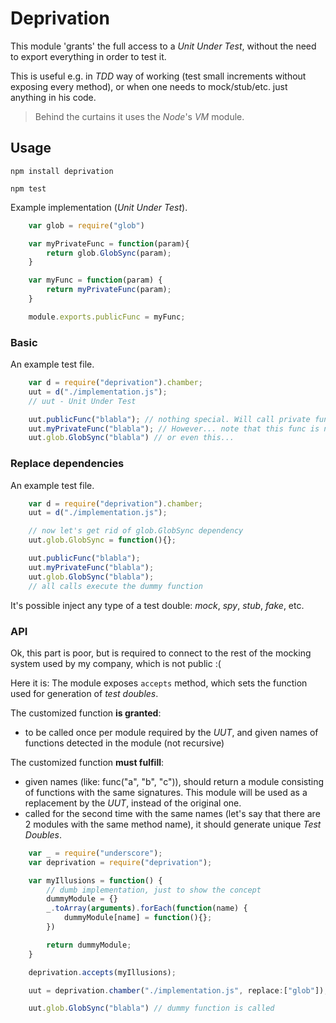 # Deprivation

This module 'grants' the full access to a *Unit Under Test*, without the need to export everything in order to test it.

This is useful e.g. in *TDD* way of working (test small increments without exposing every method), or when one needs to
mock/stub/etc. just anything in his code.

 > Behind the curtains it uses the *Node*'s *VM* module.

## Usage

`npm install deprivation`

`npm test`

Example implementation (*Unit Under Test*).

```javascript
    var glob = require("glob")

    var myPrivateFunc = function(param){
        return glob.GlobSync(param);
    }

    var myFunc = function(param) {
        return myPrivateFunc(param);
    }

    module.exports.publicFunc = myFunc;
```

### Basic

An example test file.

```javascript
    var d = require("deprivation").chamber;
    uut = d("./implementation.js");
    // uut - Unit Under Test

    uut.publicFunc("blabla"); // nothing special. Will call private func, which calls the original glob.GlobSync.
    uut.myPrivateFunc("blabla"); // However... note that this func is not exported, but still accessible in a test!
    uut.glob.GlobSync("blabla") // or even this...
```

### Replace dependencies

An example test file.

```javascript
    var d = require("deprivation").chamber;
    uut = d("./implementation.js");

    // now let's get rid of glob.GlobSync dependency
    uut.glob.GlobSync = function(){};

    uut.publicFunc("blabla");
    uut.myPrivateFunc("blabla");
    uut.glob.GlobSync("blabla");
    // all calls execute the dummy function
```

It's possible inject any type of a test double: *mock*, *spy*, *stub*, *fake*, etc.

### API

Ok, this part is poor, but is required to connect to the rest of the mocking system used by my company, which is not public :(

Here it is:
The module exposes `accepts` method, which sets the function used for generation of *test doubles*.

The customized function **is granted**:

 - to be called once per module required by the *UUT*, and given names of functions detected in the module (not recursive)

The customized function **must fulfill**:

 - given names (like: func("a", "b", "c")), should return a module consisting of functions with the same signatures. This module will be used as a replacement by the *UUT*, instead of the original one.
 - called for the second time with the same names (let's say that there are 2 modules with the same method name), it should generate unique *Test Doubles*.

```javascript
    var _ = require("underscore");
    var deprivation = require("deprivation");

    var myIllusions = function() {
        // dumb implementation, just to show the concept
        dummyModule = {}
        _.toArray(arguments).forEach(function(name) {
            dummyModule[name] = function(){};
        })

        return dummyModule;
    }

    deprivation.accepts(myIllusions);

    uut = deprivation.chamber("./implementation.js", replace:["glob"]);

    uut.glob.GlobSync("blabla") // dummy function is called
```
